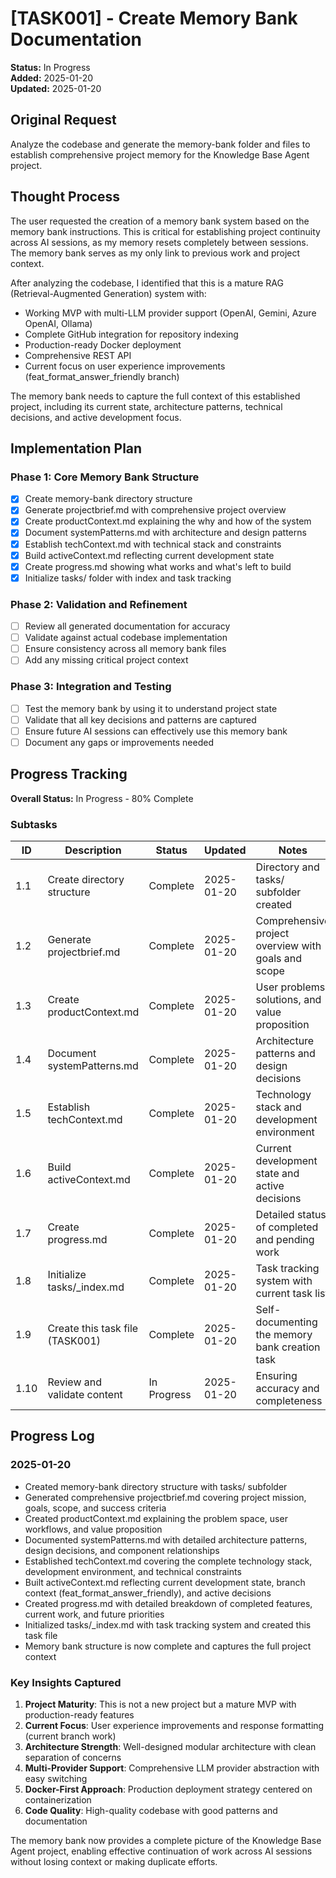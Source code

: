 # [TASK001] - Create Memory Bank Documentation

**Status:** In Progress  
**Added:** 2025-01-20  
**Updated:** 2025-01-20

## Original Request
Analyze the codebase and generate the memory-bank folder and files to establish comprehensive project memory for the Knowledge Base Agent project.

## Thought Process

The user requested the creation of a memory bank system based on the memory bank instructions. This is critical for establishing project continuity across AI sessions, as my memory resets completely between sessions. The memory bank serves as my only link to previous work and project context.

After analyzing the codebase, I identified that this is a mature RAG (Retrieval-Augmented Generation) system with:
- Working MVP with multi-LLM provider support (OpenAI, Gemini, Azure OpenAI, Ollama)
- Complete GitHub integration for repository indexing
- Production-ready Docker deployment
- Comprehensive REST API
- Current focus on user experience improvements (feat_format_answer_friendly branch)

The memory bank needs to capture the full context of this established project, including its current state, architecture patterns, technical decisions, and active development focus.

## Implementation Plan

### Phase 1: Core Memory Bank Structure
- [x] Create memory-bank directory structure
- [x] Generate projectbrief.md with comprehensive project overview
- [x] Create productContext.md explaining the why and how of the system
- [x] Document systemPatterns.md with architecture and design patterns
- [x] Establish techContext.md with technical stack and constraints
- [x] Build activeContext.md reflecting current development state
- [x] Create progress.md showing what works and what's left to build
- [x] Initialize tasks/ folder with index and task tracking

### Phase 2: Validation and Refinement
- [ ] Review all generated documentation for accuracy
- [ ] Validate against actual codebase implementation
- [ ] Ensure consistency across all memory bank files
- [ ] Add any missing critical project context

### Phase 3: Integration and Testing
- [ ] Test the memory bank by using it to understand project state
- [ ] Validate that all key decisions and patterns are captured
- [ ] Ensure future AI sessions can effectively use this memory bank
- [ ] Document any gaps or improvements needed

## Progress Tracking

**Overall Status:** In Progress - 80% Complete

### Subtasks
| ID | Description | Status | Updated | Notes |
|----|-------------|--------|---------|-------|
| 1.1 | Create directory structure | Complete | 2025-01-20 | Directory and tasks/ subfolder created |
| 1.2 | Generate projectbrief.md | Complete | 2025-01-20 | Comprehensive project overview with goals and scope |
| 1.3 | Create productContext.md | Complete | 2025-01-20 | User problems, solutions, and value proposition |
| 1.4 | Document systemPatterns.md | Complete | 2025-01-20 | Architecture patterns and design decisions |
| 1.5 | Establish techContext.md | Complete | 2025-01-20 | Technology stack and development environment |
| 1.6 | Build activeContext.md | Complete | 2025-01-20 | Current development state and active decisions |
| 1.7 | Create progress.md | Complete | 2025-01-20 | Detailed status of completed and pending work |
| 1.8 | Initialize tasks/_index.md | Complete | 2025-01-20 | Task tracking system with current task list |
| 1.9 | Create this task file (TASK001) | Complete | 2025-01-20 | Self-documenting the memory bank creation task |
| 1.10 | Review and validate content | In Progress | 2025-01-20 | Ensuring accuracy and completeness |

## Progress Log

### 2025-01-20
- Created memory-bank directory structure with tasks/ subfolder
- Generated comprehensive projectbrief.md covering project mission, goals, scope, and success criteria
- Created productContext.md explaining the problem space, user workflows, and value proposition
- Documented systemPatterns.md with detailed architecture patterns, design decisions, and component relationships
- Established techContext.md covering the complete technology stack, development environment, and technical constraints
- Built activeContext.md reflecting current development state, branch context (feat_format_answer_friendly), and active decisions
- Created progress.md with detailed breakdown of completed features, current work, and future priorities
- Initialized tasks/_index.md with task tracking system and created this task file
- Memory bank structure is now complete and captures the full project context

### Key Insights Captured
1. **Project Maturity**: This is not a new project but a mature MVP with production-ready features
2. **Current Focus**: User experience improvements and response formatting (current branch work)
3. **Architecture Strength**: Well-designed modular architecture with clean separation of concerns
4. **Multi-Provider Support**: Comprehensive LLM provider abstraction with easy switching
5. **Docker-First Approach**: Production deployment strategy centered on containerization
6. **Code Quality**: High-quality codebase with good patterns and documentation

The memory bank now provides a complete picture of the Knowledge Base Agent project, enabling effective continuation of work across AI sessions without losing context or making duplicate efforts.
